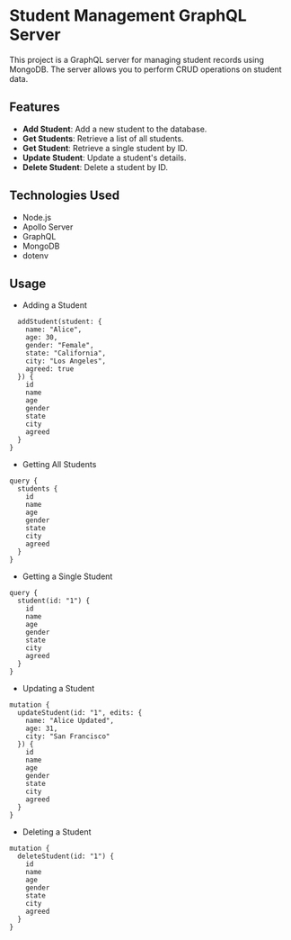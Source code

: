 # Student Management GraphQL Server

This project is a GraphQL server for managing student records using MongoDB. The server allows you to perform CRUD operations on student data.

## Features

- **Add Student**: Add a new student to the database.
- **Get Students**: Retrieve a list of all students.
- **Get Student**: Retrieve a single student by ID.
- **Update Student**: Update a student's details.
- **Delete Student**: Delete a student by ID.

## Technologies Used

- Node.js
- Apollo Server
- GraphQL
- MongoDB
- dotenv

## Usage

- Adding a Student

```mutation {
  addStudent(student: {
    name: "Alice",
    age: 30,
    gender: "Female",
    state: "California",
    city: "Los Angeles",
    agreed: true
  }) {
    id
    name
    age
    gender
    state
    city
    agreed
  }
}
```

- Getting All Students

```
query {
  students {
    id
    name
    age
    gender
    state
    city
    agreed
  }
}
```

- Getting a Single Student

```
query {
  student(id: "1") {
    id
    name
    age
    gender
    state
    city
    agreed
  }
}
```

- Updating a Student

```
mutation {
  updateStudent(id: "1", edits: {
    name: "Alice Updated",
    age: 31,
    city: "San Francisco"
  }) {
    id
    name
    age
    gender
    state
    city
    agreed
  }
}
```

- Deleting a Student

```
mutation {
  deleteStudent(id: "1") {
    id
    name
    age
    gender
    state
    city
    agreed
  }
}
```
